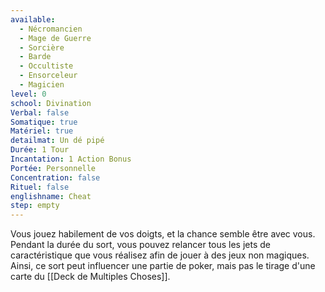 ```yaml
---
available:
  - Nécromancien
  - Mage de Guerre
  - Sorcière
  - Barde
  - Occultiste
  - Ensorceleur
  - Magicien
level: 0
school: Divination
Verbal: false
Somatique: true
Matériel: true
detailmat: Un dé pipé
Durée: 1 Tour
Incantation: 1 Action Bonus
Portée: Personnelle
Concentration: false
Rituel: false
englishname: Cheat
step: empty
---
```

Vous jouez habilement de vos doigts, et la chance semble être avec vous. Pendant la durée du sort, vous pouvez relancer tous les jets de caractéristique que vous réalisez afin de jouer à des jeux non magiques. Ainsi, ce sort peut influencer une partie de poker, mais pas le tirage d'une carte du [[Deck de Multiples Choses]].
